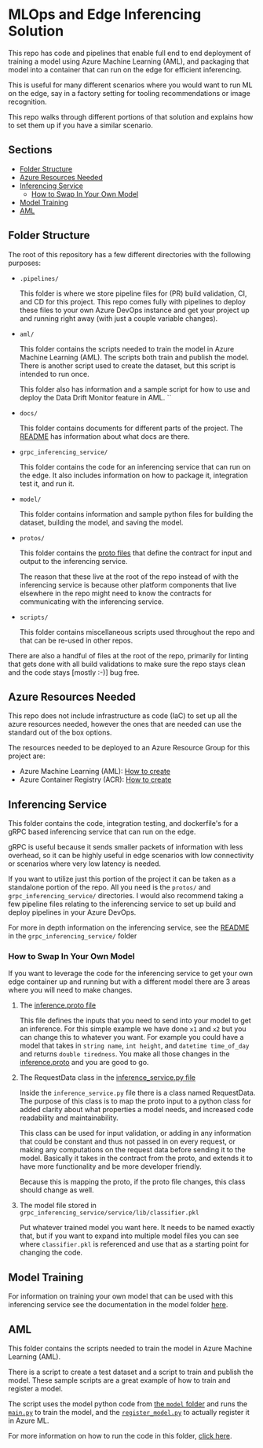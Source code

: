 # MLOps and Edge Inferencing Solution <!-- omit in toc -->

This repo has code and pipelines that enable full end to end deployment of
training a model using Azure Machine Learning (AML), and packaging that model into
a container that can run on the edge for efficient inferencing.

This is useful for many different scenarios where you would want to run ML
on the edge, say in a factory setting for tooling recommendations or image recognition.

This repo walks through different portions of that solution
and explains how to set them up if you have a similar scenario.

## Sections <!-- omit in toc -->

- [Folder Structure](#folder-structure)
- [Azure Resources Needed](#azure-resources-needed)
- [Inferencing Service](#inferencing-service)
  - [How to Swap In Your Own Model](#how-to-swap-in-your-own-model)
- [Model Training](#model-training)
- [AML](#aml)

## Folder Structure

The root of this repository has a few different directories with the following purposes:

- `.pipelines/`

    This folder is where we store pipeline files for (PR) build validation, CI, and CD for this project.
    This repo comes fully with pipelines to deploy these files to your own Azure DevOps instance
    and get your project up and running right away (with just a couple variable changes).

- `aml/`

    This folder contains the scripts needed to train the model in Azure Machine Learning (AML).
    The scripts both train and publish the model.
    There is another script used to create the dataset, but this script is intended to run once.

    This folder also has information and a sample script
    for how to use and deploy the Data Drift Monitor feature in AML.
    ``

- `docs/`

    This folder contains documents for different parts of the project.
    The [README](docs/README.md) has information about what docs are there.

- `grpc_inferencing_service/`

    This folder contains the code for an inferencing service that can run on the edge.
    It also includes information on how to package it, integration test it, and run it.

- `model/`

    This folder contains information and sample python files for building the dataset,
    building the model, and saving the model.

- `protos/`

    This folder contains the [proto files](https://grpc.io/docs/what-is-grpc/introduction/)
    that define the contract for input and output to the inferencing service.

    The reason that these live at the root of the repo instead of with the inferencing service
    is because other platform components that live elsewhere in the repo might need to know
    the contracts for communicating with the inferencing service.

- `scripts/`

    This folder contains miscellaneous scripts used throughout the repo
    and that can be re-used in other repos.

There are also a handful of files at the root of the repo,
primarily for linting that gets done with all build validations
to make sure the repo stays clean and the code stays [mostly :-)] bug free.

## Azure Resources Needed

This repo does not include infrastructure as code (IaC) to set up all the azure resources needed,
however the ones that are needed can use the standard out of the box options.

The resources needed to be deployed to an Azure Resource Group for this project are:

- Azure Machine Learning (AML): [How to create](https://docs.microsoft.com/en-us/azure/machine-learning/quickstart-create-resources)
- Azure Container Registry (ACR): [How to create](https://docs.microsoft.com/en-us/azure/container-registry/container-registry-get-started-portal)

## Inferencing Service

This folder contains the code, integration testing, and dockerfile's
for a gRPC based inferencing service that can run on the edge.

gRPC is useful because it sends smaller packets of information with less overhead,
so it can be highly useful in edge scenarios with low connectivity or scenarios where very low latency is needed.

If you want to utilize just this portion of the project it can be taken as a standalone portion of the repo.
All you need is the `protos/` and `grpc_inferencing_service/` directories.
I would also recommend taking a few pipeline files relating to the inferencing service
to set up build and deploy pipelines in your Azure DevOps.

For more in depth information on the inferencing service, see the [README](grpc_inferencing_service/README.md)
in the `grpc_inferencing_service/` folder

### How to Swap In Your Own Model

If you want to leverage the code for the inferencing service to get
your own edge container up and running but with a different model
there are 3 areas where you will need to make changes.

1. The [inference.proto file](protos/inference.proto)

   This file defines the inputs that you need to send into your model to get an inference.
   For this simple example we have done `x1` and `x2` but you can change this to whatever you want.
   For example you could have a model that takes in `string name`, `int height`, and `datetime time_of_day`
   and returns `double tiredness`.
   You make all those changes in the [inference.proto](protos/inference.proto) and you are good to go.

1. The RequestData class in the [inference_service.py file](grpc_inferencing_service/service/core/inference_service.py)

   Inside the `inference_service.py` file there is a class named RequestData.
   The purpose of this class is to map the proto input to a python class for added clarity
   about what properties a model needs, and increased code readability and maintainability.

   This class can be used for input validation, or adding in any information
   that could be constant and thus not passed in on every request,
   or making any computations on the request data before sending it to the model.
   Basically it takes in the contract from the proto,
   and extends it to have more functionality and be more developer friendly.

   Because this is mapping the proto, if the proto file changes, this class should change as well.

1. The model file stored in `grpc_inferencing_service/service/lib/classifier.pkl`

   Put whatever trained model you want here.
   It needs to be named exactly that, but if you want to expand into multiple model files
   you can see where `classifier.pkl` is referenced and use that as a starting point for changing the code.

## Model Training

For information on training your own model that can be used with this inferencing service
see the documentation in the model folder [here](model/README.md).

## AML

This folder contains the scripts needed to train the model in Azure Machine Learning (AML).

There is a script to create a test dataset and a script to train and publish the model.
These sample scripts are a great example of how to train and register a model.

The script uses the model python code from [the `model` folder](./model) and runs the [`main.py`](./model/main.py)
to train the model, and the [`register_model.py`](./model/register_model.py) to actually register it in Azure ML.

For more information on how to run the code in this folder, [click here](./aml/README.md).
